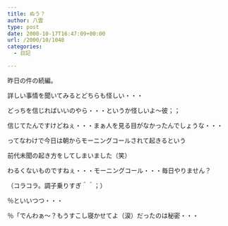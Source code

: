 ```yaml
---
title: ぬう？
author: 八雲
type: post
date: 2000-10-17T16:47:09+00:00
url: /2000/10/1048
categories:
  - 日記

---
```

昨日の件の続編。
  
詳しい事情を聞いてみるとどちらも怪しい・・・
  
どっちを信じればいいのやら・・・というか怪しいよ～彼；；
  
信じてたんですけどねぇ・・・まぁ人を見る目がなかったんでしょうな・・・
  
ってなわけで今日は朝からモーニングコールされて起きるという
  
前代未聞の起き方をしてしまいました（笑）
  
わるくないものですねぇ・・・モーニングコール・・・毎日やりません？
  
（コラコラ。調子乗りすぎ＾＾；）

％といいつつ・・・
  
％「でんわぁ～？もうすこし寝かせてよ（涙）だったのは秘密・・・